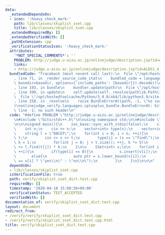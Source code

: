 ```yaml
---
data:
  _extendedDependsOn:
  - icon: ':heavy_check_mark:'
    path: lib/classes/skiplist_sset.cpp
    title: lib/classes/skiplist_sset.cpp
  _extendedRequiredBy: []
  _extendedVerifiedWith: []
  _pathExtension: cpp
  _verificationStatusIcon: ':heavy_check_mark:'
  attributes:
    '*NOT_SPECIAL_COMMENTS*': ''
    PROBLEM: http://judge.u-aizu.ac.jp/onlinejudge/description.jsp?id=ALDS1_4_C
    links:
    - http://judge.u-aizu.ac.jp/onlinejudge/description.jsp?id=ALDS1_4_C
  bundledCode: "Traceback (most recent call last):\n  File \"/opt/hostedtoolcache/Python/3.9.0/x64/lib/python3.9/site-packages/onlinejudge_verify/documentation/build.py\"\
    , line 71, in _render_source_code_stat\n    bundled_code = language.bundle(stat.path,\
    \ basedir=basedir, options={'include_paths': [basedir]}).decode()\n  File \"/opt/hostedtoolcache/Python/3.9.0/x64/lib/python3.9/site-packages/onlinejudge_verify/languages/cplusplus.py\"\
    , line 193, in bundle\n    bundler.update(path)\n  File \"/opt/hostedtoolcache/Python/3.9.0/x64/lib/python3.9/site-packages/onlinejudge_verify/languages/cplusplus_bundle.py\"\
    , line 399, in update\n    self.update(self._resolve(pathlib.Path(included), included_from=path))\n\
    \  File \"/opt/hostedtoolcache/Python/3.9.0/x64/lib/python3.9/site-packages/onlinejudge_verify/languages/cplusplus_bundle.py\"\
    , line 258, in _resolve\n    raise BundleErrorAt(path, -1, \"no such header\"\
    )\nonlinejudge_verify.languages.cplusplus_bundle.BundleErrorAt: bits/stdc++.h:\
    \ line -1: no such header\n"
  code: "#define PROBLEM \"http://judge.u-aizu.ac.jp/onlinejudge/description.jsp?id=ALDS1_4_C\"\
    \n#include \"bits/stdc++.h\"\n\nusing namespace std;\n\n#include \"../lib/classes/skiplist_sset.cpp\"\
    \n\n\nsigned main(){\n    ios_base::sync_with_stdio(false);\n    cin.tie(0);\n\
    \    int n;\n    cin >> n;\n    vector<int> type(n);\n    vector<int> v(n, 0);\n\
    \    string l = \"0ACGT\";\n    for(int i = 0; i < n; ++i){\n        string s,\
    \ t;\n        cin >> s >> t;\n        type[i] = (s == \"find\");\n        int\
    \ k = 1;\n        for(int j = 0; j < t.size(); ++j, k *= 5)\n            v[i]\
    \ += l.find(t[j]) * k;\n    }\n\n    SSet<int> s;\n\n    for(int i = 0; i < n;\
    \ ++i){\n        if(type[i] == 0){\n            s.insert(v[i]);\n        }\n \
    \       else{\n            auto ptr = s.lower_bound(v[i]);\n            printf(ptr->val\
    \ == v[i] ? \"yes\\n\" : \"no\\n\");\n        }\n    }\n}\n\n\n"
  dependsOn:
  - lib/classes/skiplist_sset.cpp
  isVerificationFile: true
  path: verify/skiplist_sset_dict.test.cpp
  requiredBy: []
  timestamp: '2020-04-10 15:08:56+09:00'
  verificationStatus: TEST_ACCEPTED
  verifiedWith: []
documentation_of: verify/skiplist_sset_dict.test.cpp
layout: document
redirect_from:
- /verify/verify/skiplist_sset_dict.test.cpp
- /verify/verify/skiplist_sset_dict.test.cpp.html
title: verify/skiplist_sset_dict.test.cpp
---
```

